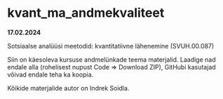 # kvant_ma_andmekvaliteet
**17.02.2024**

Sotsiaalse analüüsi meetodid: kvantitatiivne lähenemine (SVUH.00.087)

Siin on käesoleva kursuse andmelünkade teema materjalid. Laadige nad endale alla (rohelisest nupust Code => Download ZIP), GitHubi kasutajad võivad endale teha ka koopia.


Kõikide materjalide autor on Indrek Soidla.
